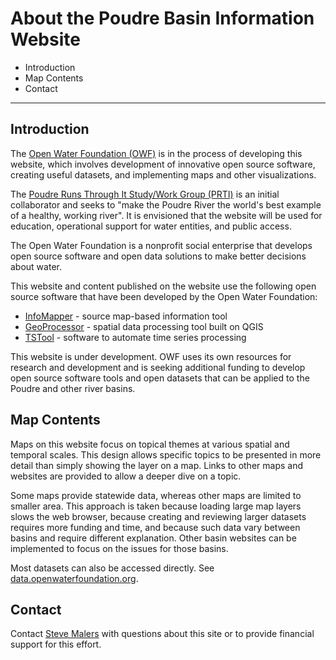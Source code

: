 # About the Poudre Basin Information Website #

* Introduction
* Map Contents
* Contact

----------------

## Introduction ##

The [Open Water Foundation (OWF)](https://openwaterfoundation.org) is in the process of developing this website,
which involves development of innovative open source software,
creating useful datasets, and implementing maps and other visualizations.

The [Poudre Runs Through It Study/Work Group (PRTI)](https://watercenter.colostate.edu/prti/) is an initial collaborator
and seeks to "make the Poudre River the world's best example of a healthy, working river".
It is envisioned that the website will be used for education,
operational support for water entities, and public access.

The Open Water Foundation is a nonprofit social enterprise
that develops open source software and open data solutions to make better decisions about water.

This website and content published on the website use the following open source software
that have been developed by the Open Water Foundation:

* [InfoMapper](https://software.openwaterfoundation.org/infomapper/latest/doc-user) - source map-based information tool
* [GeoProcessor](https://software.openwaterfoundation.org/geoprocessor/latest/doc-user/) - spatial data processing tool built on QGIS
* [TSTool](https://opencdss.state.co.us/opencdss/tstool/) - software to automate time series processing

This website is under development.  OWF uses its own resources for research and development and is
seeking additional funding to develop open source software tools and open datasets that
can be applied to the Poudre and other river basins.

## Map Contents ##

Maps on this website focus on topical themes at various spatial and temporal scales.
This design allows specific topics to be presented in more detail than simply showing the layer on a map.
Links to other maps and websites are provided to allow a deeper dive on a topic.

Some maps provide statewide data, whereas other maps are limited to smaller area.
This approach is taken because loading large map layers slows the web browser,
because creating and reviewing larger datasets requires more funding and time,
and because such data vary between basins and require different explanation.
Other basin websites can be implemented to focus on the issues for those basins.

Most datasets can also be accessed directly.
See [data.openwaterfoundation.org](https://data.openwaterfoundation.org).

## Contact ##

Contact [Steve Malers](mailto:steve.malers@openwaterfoundation.org) with questions about this site or to
provide financial support for this effort.
